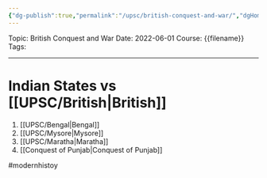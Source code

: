 ```yaml
---
{"dg-publish":true,"permalink":"/upsc/british-conquest-and-war/","dgHomeLink":true,"dgPassFrontmatter":false}
---
```


Topic: British Conquest and War
Date: 2022-06-01
Course: {{filename}}
Tags: 

---



# Indian States vs [[UPSC/British|British]]
1. [[UPSC/Bengal|Bengal]]
2. [[UPSC/Mysore|Mysore]]
3. [[UPSC/Maratha|Maratha]]
4. [[Conquest of Punjab|Conquest of Punjab]]

#modernhistoy